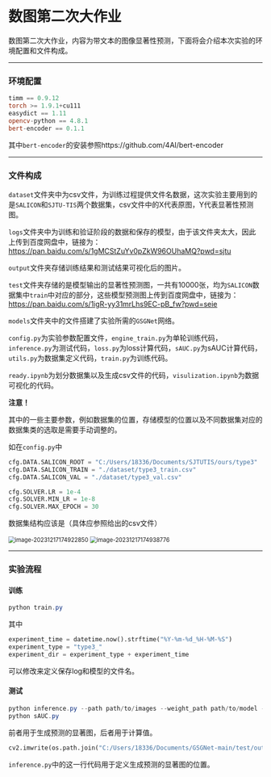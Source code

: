 # 数图第二次大作业

数图第二次大作业，内容为带文本的图像显著性预测，下面将会介绍本次实验的环境配置和文件构成。

------

### 环境配置

```powershell
timm == 0.9.12
torch >= 1.9.1+cu111
easydict == 1.11
opencv-python == 4.8.1
bert-encoder == 0.1.1
```

其中`bert-encoder`的安装参照https://github.com/4AI/bert-encoder

------

### 文件构成

`dataset`文件夹中为csv文件，为训练过程提供文件名数据，这次实验主要用到的是`SALICON`和`SJTU-TIS`两个数据集，csv文件中的X代表原图，Y代表显著性预测图。

`logs`文件夹中为训练和验证阶段的数据和保存的模型，由于该文件夹太大，因此上传到百度网盘中，链接为：https://pan.baidu.com/s/1gMCStZuYv0pZkW96OUhaMQ?pwd=sjtu 

`output`文件夹存储训练结果和测试结果可视化后的图片。

`test`文件夹存储的是模型输出的显著性预测图，一共有10000张，均为`SALICON`数据集中`train`中对应的部分，这些模型预测图上传到百度网盘中，链接为：https://pan.baidu.com/s/1igR-yy31mrLhs9EC-pB_fw?pwd=seie 

`models`文件夹中的文件搭建了实验所需的`GSGNet`网络。

`config.py`为实验参数配置文件，`engine_train.py`为单轮训练代码，`inference.py`为测试代码，`loss.py`为loss计算代码，`sAUC.py`为sAUC计算代码，`utils.py`为数据集定义代码，`train.py`为训练代码。

`ready.ipynb`为划分数据集以及生成csv文件的代码，`visulization.ipynb`为数据可视化的代码。

**注意！**

其中的一些主要参数，例如数据集的位置，存储模型的位置以及不同数据集对应的数据集类的选取是需要手动调整的。

如在`config.py`中

```python
cfg.DATA.SALICON_ROOT = "C:/Users/18336/Documents/SJTUTIS/ours/type3"
cfg.DATA.SALICON_TRAIN = "./dataset/type3_train.csv"
cfg.DATA.SALICON_VAL = "./dataset/type3_val.csv"

cfg.SOLVER.LR = 1e-4
cfg.SOLVER.MIN_LR = 1e-8
cfg.SOLVER.MAX_EPOCH = 30
```

数据集结构应该是（具体应参照给出的csv文件）

<img src="C:\Users\18336\AppData\Roaming\Typora\typora-user-images\image-20231217174922850.png" alt="image-20231217174922850" style="zoom:80%;" />

<img src="C:\Users\18336\AppData\Roaming\Typora\typora-user-images\image-20231217174938776.png" alt="image-20231217174938776" style="zoom:80%;" />

------

### 实验流程

#### 训练

```powershell
python train.py
```

其中

```python
experiment_time = datetime.now().strftime("%Y-%m-%d_%H-%M-%S")
experiment_type = "type3_"
experiment_dir = experiment_type + experiment_time
```

可以修改来定义保存log和模型的文件名。

#### 测试

```powershell
python inference.py --path path/to/images --weight_path path/to/model --format format/of/images
python sAUC.py
```

前者用于生成预测的显著图，后者用于计算值。

```python
cv2.imwrite(os.path.join("C:/Users/18336/Documents/GSGNet-main/test/output", filename + ".png"), pred_map)
```

`inference.py`中的这一行代码用于定义生成预测的显著图的位置。

